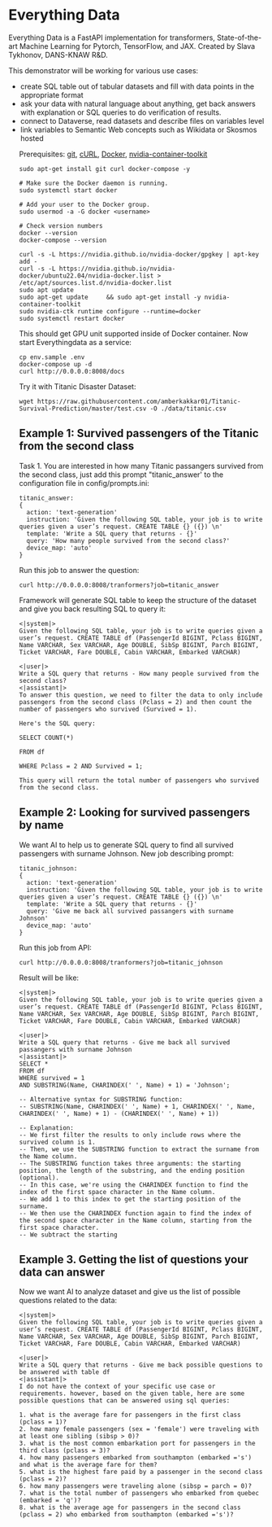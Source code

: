 # Everything Data

Everything Data is a FastAPI implementation for transformers, State-of-the-art Machine Learning for Pytorch, TensorFlow, and JAX. 
Created by Slava Tykhonov, DANS-KNAW R&D.

This demonstrator will be working for various use cases:
- create SQL table out of tabular datasets and fill with data points in the appropriate format
- ask your data with natural language about anything, get back answers with explanation or SQL queries to do verification of results.
- connect to Dataverse, read datasets and describe files on variables level
- link variables to Semantic Web concepts such as Wikidata or Skosmos hosted

<!--- Indent entire section -->
<div style="margin-left: 1.5em;">

Prerequisites: [git](https://git-scm.com/downloads), [cURL](https://curl.haxx.se/download.html), [Docker](https://docs.docker.com/get-docker/), [nvidia-container-toolkit](https://docs.nvidia.com/datacenter/cloud-native/container-toolkit/latest/install-guide.html)

```shell
sudo apt-get install git curl docker-compose -y

# Make sure the Docker daemon is running.
sudo systemctl start docker

# Add your user to the Docker group.
sudo usermod -a -G docker <username>

# Check version numbers  
docker --version
docker-compose --version

curl -s -L https://nvidia.github.io/nvidia-docker/gpgkey | apt-key add -
curl -s -L https://nvidia.github.io/nvidia-docker/ubuntu22.04/nvidia-docker.list > /etc/apt/sources.list.d/nvidia-docker.list
sudo apt update
sudo apt-get update     && sudo apt-get install -y nvidia-container-toolkit
sudo nvidia-ctk runtime configure --runtime=docker
sudo systemctl restart docker
```
This should get GPU unit supported inside of Docker container. Now start Everythingdata as a service:
```
cp env.sample .env
docker-compose up -d
curl http://0.0.0.0:8008/docs
```
Try it with Titanic Disaster Dataset:
```
wget https://raw.githubusercontent.com/amberkakkar01/Titanic-Survival-Prediction/master/test.csv -O ./data/titanic.csv
```

## Example 1: Survived passengers of the Titanic from the second class

Task 1. You are interested in how many Titanic passangers survived from the second class, just add this prompt "titanic_answer' to the configuration file in config/prompts.ini:

```
titanic_answer:
{
  action: 'text-generation'
  instruction: 'Given the following SQL table, your job is to write queries given a user’s request. CREATE TABLE {} ({}) \n'
  template: 'Write a SQL query that returns - {}'
  query: 'How many people survived from the second class?'
  device_map: 'auto'
}
```
Run this job to answer the question:
```
curl http://0.0.0.0:8008/tranformers?job=titanic_answer
```
Framework will generate SQL table to keep the structure of the dataset and give you back resulting SQL to query it:
```
<|system|>
Given the following SQL table, your job is to write queries given a user’s request. CREATE TABLE df (PassengerId BIGINT, Pclass BIGINT, Name VARCHAR, Sex VARCHAR, Age DOUBLE, SibSp BIGINT, Parch BIGINT, Ticket VARCHAR, Fare DOUBLE, Cabin VARCHAR, Embarked VARCHAR)

<|user|>
Write a SQL query that returns - How many people survived from the second class?
<|assistant|>
To answer this question, we need to filter the data to only include passengers from the second class (Pclass = 2) and then count the number of passengers who survived (Survived = 1).

Here's the SQL query:

SELECT COUNT(*)

FROM df

WHERE Pclass = 2 AND Survived = 1;

This query will return the total number of passengers who survived from the second class.
```

## Example 2: Looking for survived passengers by name
We want AI to help us to generate SQL query to find all survived passengers with surname Johnson.
New job describing prompt:
```
titanic_johnson:
{
  action: 'text-generation'
  instruction: 'Given the following SQL table, your job is to write queries given a user’s request. CREATE TABLE {} ({}) \n'
  template: 'Write a SQL query that returns - {}'
  query: 'Give me back all survived passangers with surname Johnson'
  device_map: 'auto'
}
```
Run this job from API:
```
curl http://0.0.0.0:8008/tranformers?job=titanic_johnson
```


Result will be like:
```
<|system|>
Given the following SQL table, your job is to write queries given a user’s request. CREATE TABLE df (PassengerId BIGINT, Pclass BIGINT, Name VARCHAR, Sex VARCHAR, Age DOUBLE, SibSp BIGINT, Parch BIGINT, Ticket VARCHAR, Fare DOUBLE, Cabin VARCHAR, Embarked VARCHAR)

<|user|>
Write a SQL query that returns - Give me back all survived passangers with surname Johnson
<|assistant|>
SELECT *
FROM df
WHERE survived = 1
AND SUBSTRING(Name, CHARINDEX(' ', Name) + 1) = 'Johnson';

-- Alternative syntax for SUBSTRING function:
-- SUBSTRING(Name, CHARINDEX(' ', Name) + 1, CHARINDEX(' ', Name, CHARINDEX(' ', Name) + 1) - (CHARINDEX(' ', Name) + 1))

-- Explanation:
-- We first filter the results to only include rows where the survived column is 1.
-- Then, we use the SUBSTRING function to extract the surname from the Name column.
-- The SUBSTRING function takes three arguments: the starting position, the length of the substring, and the ending position (optional).
-- In this case, we're using the CHARINDEX function to find the index of the first space character in the Name column.
-- We add 1 to this index to get the starting position of the surname.
-- We then use the CHARINDEX function again to find the index of the second space character in the Name column, starting from the first space character.
-- We subtract the starting
```

## Example 3. Getting the list of questions your data can answer

Now we want AI to analyze dataset and give us the list of possible questions related to the data:
```
<|system|>
Given the following SQL table, your job is to write queries given a user’s request. CREATE TABLE df (PassengerId BIGINT, Pclass BIGINT, Name VARCHAR, Sex VARCHAR, Age DOUBLE, SibSp BIGINT, Parch BIGINT, Ticket VARCHAR, Fare DOUBLE, Cabin VARCHAR, Embarked VARCHAR)

<|user|>
Write a SQL query that returns - Give me back possible questions to be answered with table df
<|assistant|>
I do not have the context of your specific use case or requirements. however, based on the given table, here are some possible questions that can be answered using sql queries:

1. what is the average fare for passengers in the first class (pclass = 1)?
2. how many female passengers (sex = 'female') were traveling with at least one sibling (sibsp > 0)?
3. what is the most common embarkation port for passengers in the third class (pclass = 3)?
4. how many passengers embarked from southampton (embarked ='s') and what is the average fare for them?
5. what is the highest fare paid by a passenger in the second class (pclass = 2)?
6. how many passengers were traveling alone (sibsp = parch = 0)?
7. what is the total number of passengers who embarked from quebec (embarked = 'q')?
8. what is the average age for passengers in the second class (pclass = 2) who embarked from southampton (embarked ='s')?
```
